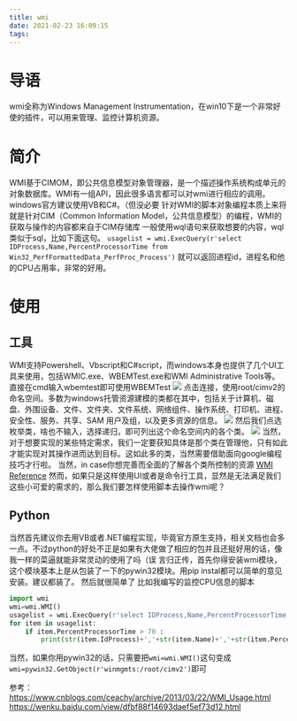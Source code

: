 ```yaml
---
title: wmi
date: 2021-02-23 16:09:15
tags:
---
```

# 导语
wmi全称为Windows Management Instrumentation，在win10下是一个非常好使的插件，可以用来管理、监控计算机资源。<!-- more -->

# 简介
WMI基于CIMOM，即公共信息模型对象管理器，是一个描述操作系统构成单元的对象数据库。WMI有一组API，因此很多语言都可以对wmi进行相应的调用。
windows官方建议使用VB和C#。（但没必要
针对WMI的脚本对象编程本质上来将就是针对CIM（Common Information Model，公共信息模型）的编程，WMI的获取与操作的内容都来自于CIM存储库
一般使用wql语句来获取想要的内容，wql类似于sql，比如下面这句。
`usagelist = wmi.ExecQuery(r'select IDProcess,Name,PercentProcessorTime from Win32_PerfFormattedData_PerfProc_Process')`
就可以返回进程id，进程名和他的CPU占用率，非常的好用。

# 使用
## 工具
WMI支持Powershell、Vbscript和C#script，而windows本身也提供了几个UI工具来使用，包括WMIC.exe、WBEMTest.exe和WMI Administrative Tools等。
直接在cmd输入wbemtest即可使用WBEMTest
![](1.jpg)
点击连接，使用root/cimv2的命名空间。多数为windows托管资源建模的类都在其中，包括关于计算机、磁盘、外围设备、文件、文件夹、文件系统、网络组件、操作系统、打印机、进程、安全性、服务、共享、SAM 用户及组，以及更多资源的信息。
![](2.jpg)
然后我们点选枚举类，啥也不输入，选择递归，即可列出这个命名空间内的各个类。
![](3.jpg)
当然，对于想要实现的某些特定需求，我们一定要获知具体是那个类在管理他，只有如此才能实现对其操作进而达到目标。这如此多的类，当然需要借助面向google编程技巧才行啦。
当然，in case你想完善而全面的了解各个类所控制的资源
[WMI Reference](https://docs.microsoft.com/zh-cn/windows/win32/wmisdk/wmi-reference?redirectedfrom=MSDN)
然而，如果只是这样使用UI或者是命令行工具，显然是无法满足我们这些小可爱的需求的，那么我们要怎样使用脚本去操作wmi呢？

## Python
当然首先建议你去用VB或者.NET编程实现，毕竟官方原生支持，相关文档也会多一点。不过python的好处不正是如果有大佬做了相应的包并且还挺好用的话，像我一样的菜逼就能非常灵动的使用了吗（误
言归正传，首先你得安装wmi模块，这个模块基本上是从包装了一下的pywin32模块。用pip instal都可以简单的意见安装。建议都装了。
然后就很简单了
比如我编写的监控CPU信息的脚本
``` python
import wmi
wmi=wmi.WMI()
usagelist = wmi.ExecQuery(r'select IDProcess,Name,PercentProcessorTime from Win32_PerfFormattedData_PerfProc_Process')
for item in usagelist:
    if item.PercentProcessorTime > 70 :
        print(str(item.IdProcess)+','+str(item.Name)+','+str(item.PercentProcessorTime))
```
当然，如果你用pywin32的话，只需要把`wmi=wmi.WMI()`这句变成`wmi=pywin32.GetObject(r'winmgmts:/root/cimv2')`即可



参考：
https://www.cnblogs.com/ceachy/archive/2013/03/22/WMI_Usage.html
https://wenku.baidu.com/view/dfbf88f14693daef5ef73d12.html
